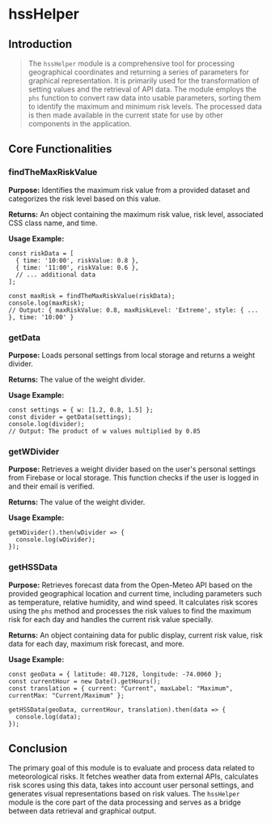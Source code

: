 # hssHelper



## Introduction

> The `hssHelper` module is a comprehensive tool for processing geographical coordinates and returning a series of parameters for graphical representation. It is primarily used for the transformation of setting values and the retrieval of API data. The module employs the `phs` function to convert raw data into usable parameters, sorting them to identify the maximum and minimum risk levels. The processed data is then made available in the current state for use by other components in the application.

## Core Functionalities

### findTheMaxRiskValue

**Purpose:** Identifies the maximum risk value from a provided dataset and categorizes the risk level based on this value.

**Returns:** An object containing the maximum risk value, risk level, associated CSS class name, and time.

**Usage Example:**

```
const riskData = [
  { time: '10:00', riskValue: 0.8 },
  { time: '11:00', riskValue: 0.6 },
  // ... additional data
];

const maxRisk = findTheMaxRiskValue(riskData);
console.log(maxRisk);
// Output: { maxRiskValue: 0.8, maxRiskLevel: 'Extreme', style: { ... }, time: '10:00' }
```

### getData

**Purpose:** Loads personal settings from local storage and returns a weight divider.

**Returns:** The value of the weight divider.

**Usage Example:**

```
const settings = { w: [1.2, 0.8, 1.5] };
const divider = getData(settings);
console.log(divider);
// Output: The product of w values multiplied by 0.85
```

### getWDivider

**Purpose:** Retrieves a weight divider based on the user's personal settings from Firebase or local storage. This function checks if the user is logged in and their email is verified.

**Returns:** The value of the weight divider.

**Usage Example:**

```
getWDivider().then(wDivider => {
  console.log(wDivider);
});
```

### getHSSData

**Purpose:** Retrieves forecast data from the Open-Meteo API based on the provided geographical location and current time, including parameters such as temperature, relative humidity, and wind speed. It calculates risk scores using the `phs` method and processes the risk values to find the maximum risk for each day and handles the current risk value specially.

**Returns:** An object containing data for public display, current risk value, risk data for each day, maximum risk forecast, and more.

**Usage Example:**

```
const geoData = { latitude: 40.7128, longitude: -74.0060 };
const currentHour = new Date().getHours();
const translation = { current: "Current", maxLabel: "Maximum", currentMax: "Current/Maximum" };

getHSSData(geoData, currentHour, translation).then(data => {
  console.log(data);
});
```

## Conclusion

The primary goal of this module is to evaluate and process data related to meteorological risks. It fetches weather data from external APIs, calculates risk scores using this data, takes into account user personal settings, and generates visual representations based on risk values. The `hssHelper` module is the core part of the data processing and serves as a bridge between data retrieval and graphical output.
